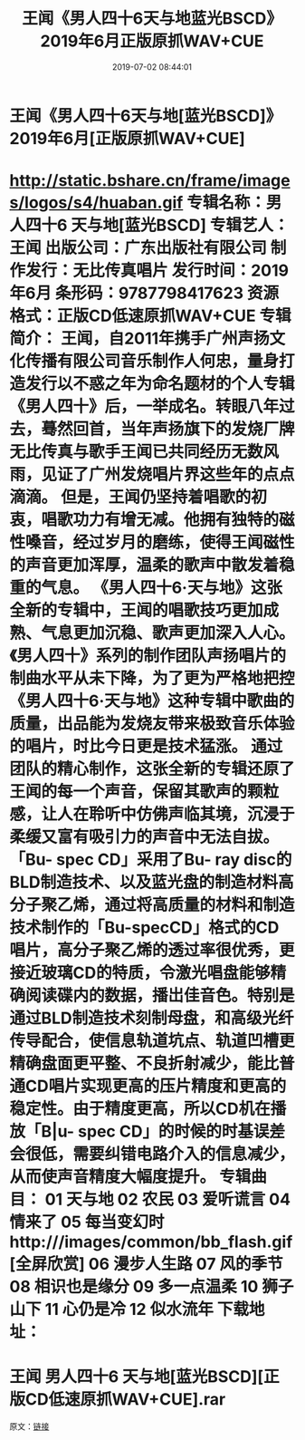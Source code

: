 ﻿---
title: 王闻《男人四十6天与地蓝光BSCD》2019年6月正版原抓WAV+CUE
date: 2019-07-02 08:44:01
categories: WAV车载音乐、镜像
tags: 国语流行
---
# 王闻《男人四十6天与地[蓝光BSCD]》2019年6月[正版原抓WAV+CUE]

http://static.bshare.cn/frame/images/logos/s4/huaban.gif
专辑名称：男人四十6 天与地[蓝光BSCD]
专辑艺人：王闻
出版公司：广东出版社有限公司
制作发行：无比传真唱片
发行时间：2019年6月
条形码：9787798417623
资源格式：正版CD低速原抓WAV+CUE
专辑简介：
王闻，自2011年携手广州声扬文化传播有限公司音乐制作人何忠，量身打造发行以不惑之年为命名题材的个人专辑《男人四十》后，一举成名。转眼八年过去，蓦然回首，当年声扬旗下的发烧厂牌无比传真与歌手王闻已共同经历无数风雨，见证了广州发烧唱片界这些年的点点滴滴。
但是，王闻仍坚持着唱歌的初衷，唱歌功力有增无减。他拥有独特的磁性嗓音，经过岁月的磨练，使得王闻磁性的声音更加浑厚，温柔的歌声中散发着稳重的气息。
《男人四十6·天与地》这张全新的专辑中，王闻的唱歌技巧更加成熟、气息更加沉稳、歌声更加深入人心。《男人四十》系列的制作团队声扬唱片的制曲水平从未下降，为了更为严格地把控《男人四十6·天与地》这种专辑中歌曲的质量，出品能为发烧友带来极致音乐体验的唱片，时比今日更是技术猛涨。
通过团队的精心制作，这张全新的专辑还原了王闻的每一个声音，保留其歌声的颗粒感，让人在聆听中仿佛声临其境，沉浸于柔缓又富有吸引力的声音中无法自拔。
「Bu- spec CD」采用了Bu- ray
disc的BLD制造技术、以及蓝光盘的制造材料高分子聚乙烯，通过将高质量的材料和制造技术制作的「Bu-specCD」格式的CD唱片，高分子聚乙烯的透过率很优秀，更接近玻璃CD的特质，令激光唱盘能够精确阅读碟内的数据，播岀佳音色。特别是通过BLD制造技术刻制母盘，和高级光纤传导配合，使信息轨道坑点、轨道凹槽更精确盘面更平整、不良折射减少，能比普通CD唱片实现更高的压片精度和更高的稳定性。由于精度更高，所以CD机在播放「B|u-
spec CD」的时候的时基误差会很低，需要纠错电路介入的信息减少，从而使声音精度大幅度提升。
专辑曲目：
01 天与地
02 农民
03 爱听谎言
04 情来了
05 每当变幻时
http:///images/common/bb_flash.gif[全屏欣赏]
06 漫步人生路
07 风的季节
08 相识也是缘分
09 多一点温柔
10 狮子山下
11 心仍是冷
12 似水流年
下载地址：
==============================
王闻 男人四十6 天与地[蓝光BSCD][正版CD低速原抓WAV+CUE].rar
==============================
原文：[链接](https://blog.sina.com.cn/s/blog_1647c7e760102zutd.html)